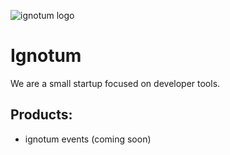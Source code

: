 ![ignotum logo](https://avatars.githubusercontent.com/u/163140183?s=200&v=4)
# Ignotum

We are a small startup focused on developer tools.

## Products:
- ignotum events (coming soon)
